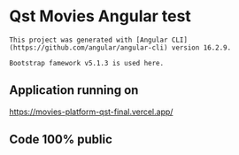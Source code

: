 # Qst Movies Angular test

    This project was generated with [Angular CLI](https://github.com/angular/angular-cli) version 16.2.9.

    Bootstrap famework v5.1.3 is used here.

## Application running on

https://movies-platform-qst-final.vercel.app/ 

## Code 100% public


